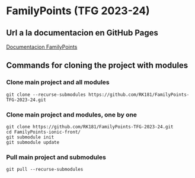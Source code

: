 # FamilyPoints (TFG 2023-24)
## Url a la documentacion en GitHub Pages
[Documentacion FamilyPoints](https://rk181.github.io/FamilyPoints-TFG-2023-24/)
## Commands for cloning the project with modules 
### Clone main project and all modules
```git clone --recurse-submodules https://github.com/RK181/FamilyPoints-TFG-2023-24.git```
### Clone main project and modules, one by one
```
git clone https://github.com/RK181/FamilyPoints-TFG-2023-24.git
cd FamilyPoints-ionic-front/
git submodule init
git submodule update
```
### Pull main project and submodules
```
git pull --recurse-submodules
```
